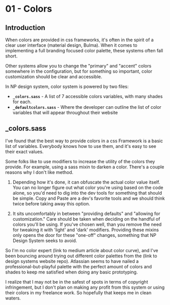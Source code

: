 # 01 - Colors

## Introduction

When colors are provided in css frameworks, it's often in the spirit of a clear user interface (material design, Bulma). When it comes to implementing a full branding focused color palette, these systems often fall short.

Other systems allow you to change the "primary" and "accent" colors somewhere in the configuration, but for something so important, color customization should be clear and accessible.

In NP design system, color system is powered by two files:
* **`_colors.sass`** - A list of 7 accessible colors variables, with many shades for each.
* **`_defaultcolors.sass`** - Where the developer can outline the list of color variables that will appear throughout their website

## _colors.sass


I've found that the best way to provide colors in a css Framework is a basic list of variables. Everybody knows how to use them, and it's easy to see their exact values.

Some folks like to use modifiers to increase the utility of the colors they provide. For example, using a sass mixin to darken a color. There's a couple reasons why I don't like method.

1) Depending how it's done, it can obfuscate the actual color value itself. You can no longer figure out what color you're using based on the code alone, so you'd need to dig into the dev tools for something that should be simple. Copy and Paste are a dev's favorite tools and we should think twice before taking away this option.

2) It sits uncomfortably in between "providing defaults" and "allowing for customization." Care should be taken when deciding on the handful of colors you'll be using. If you've chosen well, than you remove the need for tweaking it with 'light' and 'dark' modifiers. Providing these mixins only opens the door for these "one-off" changes, something that NP Design System seeks to avoid.

So I'm no color expert (link to medium article about color curve), and I've been bouncing around trying out different color palettes from the (link to design systems website repo). Atlassian seems to have nailed a professional-but-playful palette with the perfect amount of colors and shades to keep me satisfied when doing any basic prototyping.


I realize that I may not be in the safest of spots in terms of copyright infringement, but I don't plan on making any profit from this system or using their colors in my freelance work. So hopefully that keeps me in clean waters.
